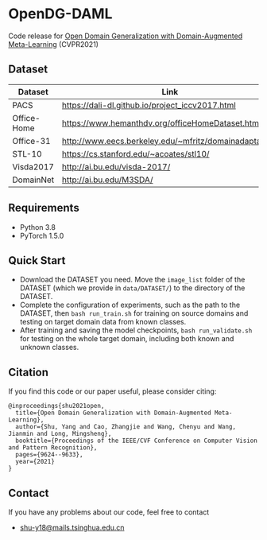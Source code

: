 # OpenDG-DAML
 Code release for [Open Domain Generalization with Domain-Augmented Meta-Learning](https://arxiv.org/abs/2104.03620) (CVPR2021)

## Dataset

| Dataset | Link |
| ------ | ------ |
| PACS | https://dali-dl.github.io/project_iccv2017.html |
| Office-Home | https://www.hemanthdv.org/officeHomeDataset.html |
| Office-31 | http://www.eecs.berkeley.edu/~mfritz/domainadaptation/ |
| STL-10 | https://cs.stanford.edu/~acoates/stl10/ |
| Visda2017 | http://ai.bu.edu/visda-2017/ |
| DomainNet | http://ai.bu.edu/M3SDA/ |


## Requirements

* Python 3.8
* PyTorch 1.5.0

## Quick Start

* Download the DATASET you need. Move the `image_list` folder of the DATASET (which we provide in `data/DATASET/`) to the directory of the DATASET.
* Complete the configuration of experiments, such as the path to the DATASET, then `bash run_train.sh` for training on source domains and testing on target domain data from known classes.
* After training and saving the model checkpoints, `bash run_validate.sh` for testing on the whole target domain, including both known and unknown classes.

## Citation
If you find this code or our paper useful, please consider citing:<br>

```
@inproceedings{shu2021open,
  title={Open Domain Generalization with Domain-Augmented Meta-Learning},
  author={Shu, Yang and Cao, Zhangjie and Wang, Chenyu and Wang, Jianmin and Long, Mingsheng},
  booktitle={Proceedings of the IEEE/CVF Conference on Computer Vision and Pattern Recognition},
  pages={9624--9633},
  year={2021}
}
```

## Contact
If you have any problems about our code, feel free to contact<br>

* shu-y18@mails.tsinghua.edu.cn